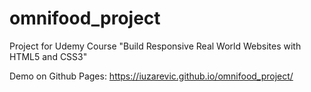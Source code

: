 # omnifood_project
Project for Udemy Course "Build Responsive Real World Websites with HTML5 and CSS3"

Demo on Github Pages: https://iuzarevic.github.io/omnifood_project/

